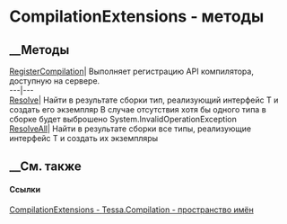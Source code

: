 # CompilationExtensions - методы
##  __Методы
[RegisterCompilation](M_Tessa_Compilation_CompilationExtensions_RegisterCompilation.htm)|
Выполняет регистрацию API компилятора, доступную на сервере.  
---|---  
[Resolve<T>](M_Tessa_Compilation_CompilationExtensions_Resolve__1.htm)|  Найти
в результате сборки тип, реализующий интерфейс T и создать его экземпляр В
случае отсутствия хотя бы одного типа в сборке будет выброшено
System.InvalidOperationException  
[ResolveAll<T>](M_Tessa_Compilation_CompilationExtensions_ResolveAll__1.htm)|
Найти в результате сборки все типы, реализующие интерфейс T и создать их
экземпляры  
## __См. также
#### Ссылки
[CompilationExtensions - ](T_Tessa_Compilation_CompilationExtensions.htm)
[Tessa.Compilation - пространство имён](N_Tessa_Compilation.htm)
